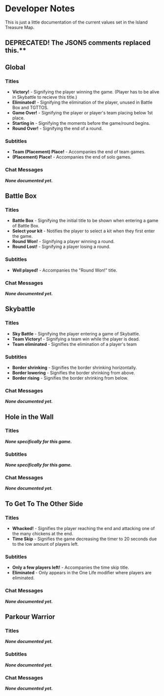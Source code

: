 # Developer Notes
This is just a little documentation of the current values set in the Island Treasure Map.

## DEPRECATED! The JSON5 comments replaced this.**

## Global

### Titles
- **Victory!** - Signifying the player winning the game. (Player has to be alive in Skybattle to recieve this title.)
- **Eliminated!** - Signifying the elimination of the player, unused in Battle Box and TGTTOS.
- **Game Over!** - Signifying the player or player's team placing below 1st place.
- **Starting in** - Signifying the moments before the game/round begins.
- **Round Over!** - Signifying the end of a round.

### Subtitles
- **Team (Placement) Place!** - Accompanies the end of team games.
- **(Placement) Place!** - Accompanies the end of solo games.

### Chat Messages
***None documented yet.***

## Battle Box

### Titles
- **Battle Box** - Signifying the initial title to be shown when entering a game of Battle Box.
- **Select your kit** - Notifies the player to select a kit when they first enter the game.
- **Round Won!** - Signifying a player winning a round.
- **Round Lost!** - Signifying a player losing a round.

### Subtitles
- **Well played!** - Accompanies the "Round Won!" title.

### Chat Messages
***None documented yet.***

## Skybattle

### Titles
- **Sky Battle** - Signifying the player entering a game of Skybattle.
- **Team Victory!** - Signifying a team win while the player is dead.
- **Team eliminated** - Signifies the elimination of a player's team

### Subtitles
- **Border shrinking** - Signifies the border shrinking horizontally.
- **Border lowering** - Signifies the border shrinking from above.
- **Border rising** - Signifies the border shrinking from below.

### Chat Messages
***None documented yet.***

## Hole in the Wall

### Titles
***None specifically for this game.***

### Subtitles
***None specifically for this game.***

### Chat Messages
***None documented yet.***

## To Get To The Other Side

### Titles
- **Whacked!** - Signifies the player reaching the end and attacking one of the many chickens at the end.
- **Time Skip** - Signifies the game decreasing the timer to 20 seconds due to the low amount of players left.

### Subtitles
- **Only a few players left!** - Accompanies the time skip title.
- **Eliminated** - Only appears in the One Life modifier where players are eliminated.

### Chat Messages
***None documented yet.***

## Parkour Warrior

### Titles
***None documented yet.***

### Subtitles
***None documented yet.***

### Chat Messages
***None documented yet.***